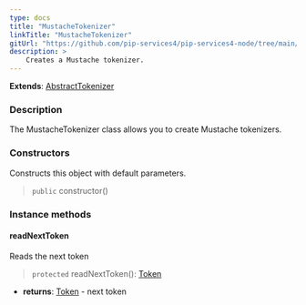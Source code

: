 ```yaml
---
type: docs
title: "MustacheTokenizer"
linkTitle: "MustacheTokenizer"
gitUrl: "https://github.com/pip-services4/pip-services4-node/tree/main/pip-services4-expressions-node"
description: > 
    Creates a Mustache tokenizer.
---
```


**Extends**: [AbstractTokenizer](../../../tokenizers/abstract_tokenizer)

### Description

The MustacheTokenizer class allows you to create Mustache tokenizers.

### Constructors
Constructs this object with default parameters.  

> `public` constructor()

### Instance methods

#### readNextToken
Reads the next token

> `protected` readNextToken(): [Token](../../tokenizers/token)

- **returns**: [Token](../../tokenizers/token) - next token
